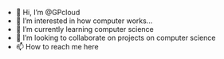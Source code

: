 - 👋 Hi, I’m @GPcloud
- 👀 I’m interested in how computer works...
- 🌱 I’m currently learning computer science 
- 💞️ I’m looking to collaborate on projects on computer science 
- 📫 How to reach me here
<!---
Guruprasadcloud/Guruprasadcloud is a ✨ special ✨ repository because its `README.md` (this file) appears on your GitHub profile.
You can click the Preview link to take a look at your changes.
--->
